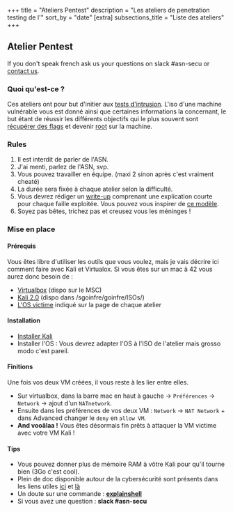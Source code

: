 +++
title = "Ateliers Pentest"
description = "Les ateliers de penetration testing de l'"
sort_by = "date"
[extra]
subsections_title = "Liste des ateliers"
+++

## Atelier Pentest

If you don't speak french ask us your questions on slack #asn-secu or [contact
us](./contact/index.md).

### Quoi qu'est-ce&nbsp;?

Ces ateliers ont pour but d'initier aux [tests
d'intrusion](https://fr.wikipedia.org/wiki/Test_d%27intrusion). L'iso d'une
machine vulnérable vous est donné ainsi que certaines informations la
concernant, le but étant de réussir les différents objectifs qui le plus
souvent sont [récupérer des
flags](https://fr.wikipedia.org/wiki/Capture_du_drapeau) et devenir
[root](https://fr.wikipedia.org/wiki/Utilisateur_root) sur la machine.

### Rules

1. Il est interdit de parler de l'ASN.
2. J'ai menti, parlez de l'ASN, svp.
3. Vous pouvez travailler en équipe. (maxi 2 sinon après c'est vraiment cheaté)
4. La durée sera fixée à chaque atelier selon la difficulté.
5. Vous devrez rédiger un [write-up](https://www.kanjian.fr/micro-writeup-ctf-0ctf-2017-quals.html) comprenant une explication courte pour chaque faille exploitée. Vous pouvez vous inspirer de [ce modèle](/activités/ateliers-pentest/modèle_write_up.md).
6. Soyez pas bêtes, trichez pas et creusez vous les méninges&nbsp;!

### Mise en place

#### Prérequis

Vous êtes libre d'utiliser les outils que vous voulez, mais je vais décrire
ici comment faire avec Kali et Virtualox.
Si vous êtes sur un mac à 42 vous aurez donc besoin de :

- [Virtualbox](https://www.virtualbox.org/) (dispo sur le MSC)
- [Kali 2.0](https://www.kali.org/downloads/) (dispo dans /sgoinfre/goinfre/ISOs/)
- [L'OS victime](https://fr.wikipedia.org/wiki/Vuln%C3%A9rabilit%C3%A9_(informatique)) indiqué sur la page de chaque atelier

#### Installation

- [Installer Kali](http://bidouiller.fr/2015/05/11/tuto-installer-kali-linux-dans-virtualbox-tres-facilement/)
- Installer l'OS : Vous devrez adapter l'OS à l'ISO de l'atelier mais grosso modo c'est pareil.

#### Finitions

Une fois vos deux VM créées, il vous reste à les lier entre elles.

- Sur virtualbox, dans la barre mac en haut à gauche -> `Préférences` -> `Network` -> ajout d'un `NATnetwork`.
- Ensuite dans les préférences de vos deux VM : `Network` -> `NAT Network` + dans Advanced changer le `deny` en `allow VM`.
- **And vooâlaa&nbsp;!** Vous êtes désormais fin prêts à attaquer la VM victime avec votre VM Kali&nbsp;!

#### Tips

- Vous pouvez donner plus de mémoire RAM à vôtre Kali pour qu'il tourne bien (3Go c'est cool).
- Plein de doc disponible autour de la cybersécurité sont présents dans les liens utiles [ici](https://frama.link/Asn42-LienUtile) et [là](https://frama.link/Liens_Utiles_2)
- Un doute sur une commande : **[explainshell](https://explainshell.com/)**
- Si vous avez une question : **slack #asn-secu**
